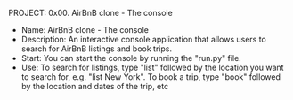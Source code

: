 PROJECT: 0x00. AirBnB clone - The console

- Name: AirBnB clone - The console
- Description: An interactive console application that allows users to search for AirBnB listings and book trips.
- Start: You can start the console by running the "run.py" file.
- Use: To search for listings, type "list" followed by the location you want to search for, e.g. "list New York". To book a trip, type "book" followed by the location and dates of the trip, etc
